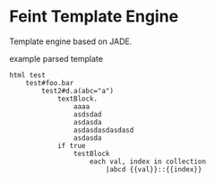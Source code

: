 Feint Template Engine
==========

Template engine based on JADE.



example parsed template

	html test
		test#foo.bar
			test2#d.a(abc="a")
				textBlock.
					aaaa
					asdsdad
					asdasda
					asdasdasdasdasd
					asdasda
				if true
					testBlock
						each val, index in collection
							|abcd {{val}}::{{index}}

